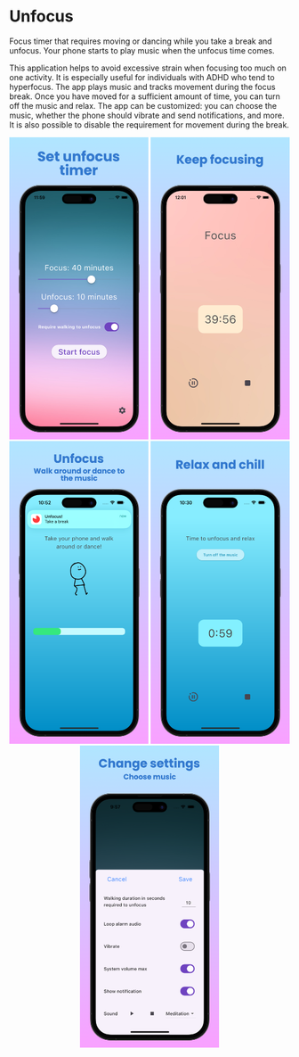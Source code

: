 
# Unfocus
Focus timer that requires moving or dancing while you take a break and unfocus. Your phone starts to play music when the unfocus time comes.  

This application helps to avoid excessive strain when focusing too much on one activity. It is especially useful for individuals with ADHD who tend to hyperfocus. The app plays music and tracks movement during the focus break. Once you have moved for a sufficient amount of time, you can turn off the music and relax. The app can be customized: you can choose the music, whether the phone should vibrate and send notifications, and more. It is also possible to disable the requirement for movement during the break.  
<p align="center">
<img src="https://github.com/zbelova/unfocus/blob/master/screenshots/1.png" width="250">
<img src="https://github.com/zbelova/unfocus/blob/master/screenshots/2.png" width="250">
<img src="https://github.com/zbelova/unfocus/blob/master/screenshots/3.png" width="250">
<img src="https://github.com/zbelova/unfocus/blob/master/screenshots/4.png" width="250">
<img src="https://github.com/zbelova/unfocus/blob/master/screenshots/5.png" width="250">
</p>


